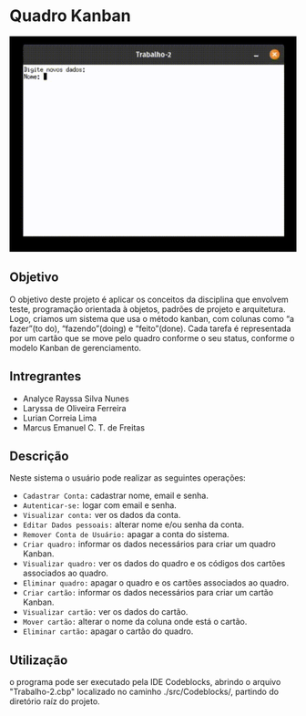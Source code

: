 # Quadro Kanban

<p align="center">
  <img src="https://github.com/luricl/Quadro-Kanban/blob/main/assets/quadro-kanban.gif" alt="Demo" width="600"/>
</p>

## Objetivo

O objetivo deste projeto é aplicar os conceitos da disciplina que envolvem teste, programação orientada à objetos, padrões de projeto e arquitetura. Logo, criamos um sistema que usa o método kanban, com colunas como “a fazer”(to do), “fazendo”(doing) e “feito”(done). Cada tarefa é representada por um cartão que se move pelo quadro conforme o seu status, conforme o modelo Kanban de gerenciamento. 

## Intregrantes

- Analyce Rayssa Silva Nunes         
- Laryssa de Oliveira Ferreira        
- Lurian Correia Lima                 
- Marcus Emanuel C. T. de Freitas    

## Descrição

Neste sistema o usuário pode realizar as seguintes operações:

- `Cadastrar Conta:` cadastrar nome, email e senha.
- `Autenticar-se:` logar com email e senha.
- `Visualizar conta:` ver os dados da conta.
- `Editar Dados pessoais:` alterar nome e/ou senha da conta.
- `Remover Conta de Usuário:` apagar a conta do sistema.
- `Criar quadro:` informar os dados necessários para criar um quadro Kanban.
- `Visualizar quadro:` ver os dados do quadro e os códigos dos cartões associados ao quadro.
- `Eliminar quadro:` apagar o quadro e os cartões associados ao quadro.
- `Criar cartão:` informar os dados necessários para criar um cartão Kanban.
- `Visualizar cartão:` ver os dados do cartão.
- `Mover cartão:` alterar o nome da coluna onde está o cartão.
- `Eliminar cartão:` apagar o cartão do quadro.

## Utilização

o programa pode ser executado pela IDE Codeblocks, abrindo o arquivo "Trabalho-2.cbp" localizado no caminho ./src/Codeblocks/, partindo do diretório raíz do projeto.
